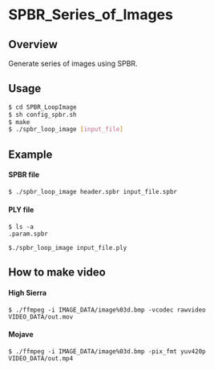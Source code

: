 # SPBR_Series_of_Images

## Overview
Generate series of images using SPBR.

## Usage
```bash
$ cd SPBR_LoopImage
$ sh config_spbr.sh
$ make
$ ./spbr_loop_image [input_file]
```

## Example
#### SPBR file
```bash
$ ./spbr_loop_image header.spbr input_file.spbr
```

#### PLY file
```
$ ls -a
.param.spbr

$./spbr_loop_image input_file.ply
```

## How to make video
#### High Sierra
```
$ ./ffmpeg -i IMAGE_DATA/image%03d.bmp -vcodec rawvideo VIDEO_DATA/out.mov
```

#### Mojave
```
$ ./ffmpeg -i IMAGE_DATA/image%03d.bmp -pix_fmt yuv420p VIDEO_DATA/out.mp4
```